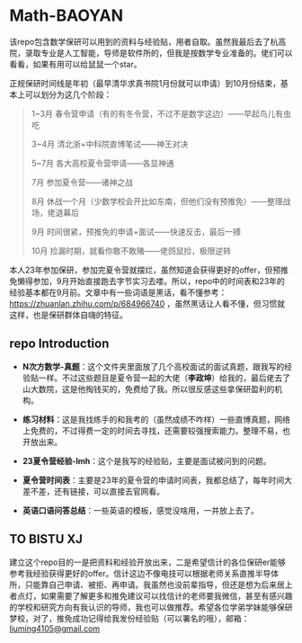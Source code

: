 # Math-BAOYAN

该repo包含数学保研可以用到的资料与经验贴，用者自取。虽然我最后去了杭高院，录取专业是人工智能，导师是软件所的，但我是按数学专业准备的。佬们可以看看，如果有用可以给鼠鼠一个star。

正规保研时间线是年初（最早清华求真书院1月份就可以申请）到10月份结束，基本上可以划分为这几个阶段：

> 1~3月 春令营申请（有的有冬令营，不过不是数学这边）——早起鸟儿有虫吃
> 
> 3~4月 清北浙+中科院直博笔试——神王对决
> 
> 5~7月 各大高校夏令营申请——各显神通
> 
> 7月 参加夏令营——诸神之战
> 
> 8月 休战一个月（少数学校会开比如东南，但他们没有预推免）——整理战场，佬退幕后
> 
> 9月 时间很紧，预推免的申请+面试——快速反击，最后一搏
> 
> 10月 捡漏时期，就看你敢不敢赌——佬鸽鼠捡，极限逆转

本人23年参加保研，参加完夏令营就摆烂，虽然知道会获得更好的offer，但预推免懒得参加，9月开始直接跑去字节实习去喽。所以，repo中的时间表和23年的经验基本都在9月前。文章中有一些词语是黑话，看不懂参考：https://zhuanlan.zhihu.com/p/684966740 ，虽然黑话让人看不懂，但习惯就这样，也是保研群体自嗨的特征。



## repo Introduction

- **N次方数学-真题**：这个文件夹里面放了几个高校面试的面试真题，跟我写的经验贴一样。不过这些题目是夏令营一起的大佬（**李政坤**）给我的，最后佬去了山大数院，这是他掏钱买的，免费给了我。所以很反感这些拿保研盈利的机构。

- **练习材料**：这是我找练手的和我考的（虽然成绩不咋样）一些直博真题，网络上免费的，不过得费一定的时间去寻找，还需要较强搜索能力。整理不易，也开放出来。

- **23夏令营经验-lmh**：这个是我写的经验贴，主要是面试被问到的问题。

- **夏令营时间表**：主要是23年的夏令营的申请时间表，我都总结了，每年时间大差不差，还有链接，可以直接去官网看。

- **英语口语问答总结**：一些英语的模板，感觉没啥用，一并放上去了。



## TO BISTU XJ

建立这个repo目的一是把资料和经验开放出来，二是希望信计的各位保研er能够参考我经验获得更好的offer。信计这边不像电技可以根据老师关系直推半导体所，只能靠自己申请、被拒、再申请。我虽然也没前辈指导，但还是想为后来居上者点灯，如果需要了解更多和推免建议可以找信计的老师要我微信，甚至有感兴趣的学校和研究方向有我认识的导师，我也可以做推荐。希望各位学弟学妹能够保研梦校，对了，推免成功记得给我发份经验贴（可以署名的哦），邮箱：liuming4105@gmail.com


